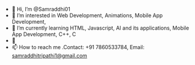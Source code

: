 - 👋 Hi, I’m @Samraddhi01
- 👀 I’m interested in Web Development, Animations, Mobile App Development, 
- 🌱 I’m currently learning HTML, Javascript, AI and its applications, Mobile App Development, C++, C
- 💞
- 📫 How to reach me .Contact: +91 7860533784, Email: samraddhitripathi1@gmail.com

<!---
Samraddhi01/Samraddhi01 is a ✨ special ✨ repository because its `README.md` (this file) appears on your GitHub profile.
You can click the Preview link to take a look at your changes.
--->
